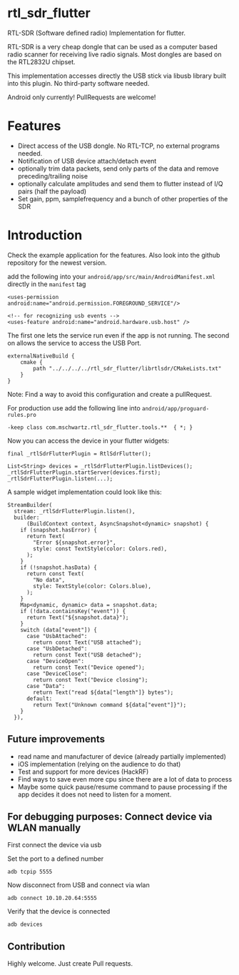 # rtl_sdr_flutter

RTL-SDR (Software defined radio) Implementation for flutter.

RTL-SDR is a very cheap dongle that can be used as a computer based radio scanner for receiving live radio signals. Most dongles are based on the RTL2832U chipset. 

This implementation accesses directly the USB stick via libusb library built into this plugin. No third-party software needed.

Android only currently! PullRequests are welcome!

# Features

 - Direct access of the USB dongle. No RTL-TCP, no external programs needed.
 - Notification of USB device attach/detach event
 - optionally trim data packets, send only parts of the data and remove preceding/trailing noise
 - optionally calculate amplitudes and send them to flutter instead of I/Q pairs (half the payload)
 - Set gain, ppm, samplefrequency and a bunch of other properties of the SDR

# Introduction

Check the example application for the features. Also look into the github repository for the newest version. 

add the following into your ``android/app/src/main/AndroidManifest.xml`` directly in the ``manifest`` tag

    <uses-permission android:name="android.permission.FOREGROUND_SERVICE"/>

    <!-- for recognizing usb events -->
    <uses-feature android:name="android.hardware.usb.host" />

The first one lets the service run even if the app is not running.
The second on allows the service to access the USB Port.

    externalNativeBuild {
        cmake {
            path "../../../../rtl_sdr_flutter/librtlsdr/CMakeLists.txt"
        }
    }

Note: Find a way to avoid this configuration and create a pullRequest.

For production use add the following line into ``android/app/proguard-rules.pro``

    -keep class com.mschwartz.rtl_sdr_flutter.tools.**  { *; }

Now you can access the device in your flutter widgets:

    final _rtlSdrFlutterPlugin = RtlSdrFlutter();

    List<String> devices = _rtlSdrFlutterPlugin.listDevices();
    _rtlSdrFlutterPlugin.startServer(devices.first);
    _rtlSdrFlutterPlugin.listen(...);

A sample widget implementation could look like this:

    StreamBuilder(
      stream: _rtlSdrFlutterPlugin.listen(),
      builder:
          (BuildContext context, AsyncSnapshot<dynamic> snapshot) {
        if (snapshot.hasError) {
          return Text(
            "Error ${snapshot.error}",
            style: const TextStyle(color: Colors.red),
          );
        }
        if (!snapshot.hasData) {
          return const Text(
            "No data",
            style: TextStyle(color: Colors.blue),
          );
        }
        Map<dynamic, dynamic> data = snapshot.data;
        if (!data.containsKey("event")) {
          return Text("${snapshot.data}");
        }
        switch (data["event"]) {
          case "UsbAttached":
            return const Text("USB attached");
          case "UsbDetached":
            return const Text("USB detached");
          case "DeviceOpen":
            return const Text("Device opened");
          case "DeviceClose":
            return const Text("Device closing");
          case "Data":
            return Text("read ${data["length"]} bytes");
          default:
            return Text("Unknown command ${data["event"]}");
        }
      }),

## Future improvements

- read name and manufacturer of device (already partially implemented)
- iOS implementation (relying on the audience to do that)
- Test and support for more devices (HackRF)
- Find ways to save even more cpu since there are a lot of data to process
- Maybe some quick pause/resume command to pause processing if the app decides it does not need to listen for a moment.

## For debugging purposes: Connect device via WLAN manually

First connect the device via usb

Set the port to a defined number

    adb tcpip 5555

Now disconnect from USB and connect via wlan

    adb connect 10.10.20.64:5555

Verify that the device is connected

    adb devices

## Contribution

Highly welcome. Just create Pull requests.
